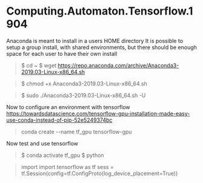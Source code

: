 # Computing.Automaton.Tensorflow.1904

 Anaconda is meant to install in a users HOME directory
 It is possible to setup a group install, with shared environments, but there should be enough space for each user to have their own install

> $ cd ~
> $ wget https://repo.anaconda.com/archive/Anaconda3-2019.03-Linux-x86_64.sh

> $ chmod +x Anaconda3-2019.03-Linux-x86_64.sh

> $ sudo ./Anaconda3-2019.03-Linux-x86_64.sh -U

 Now to configure an environment with tensorflow
 https://towardsdatascience.com/tensorflow-gpu-installation-made-easy-use-conda-instead-of-pip-52e5249374bc

> conda create --name tf_gpu tensorflow-gpu

 Now test and use tensorflow

> $ conda activate tf_gpu
> $ python

> import import tensorflow as tf
> sess = tf.Session(config=tf.ConfigProto(log_device_placement=True))



